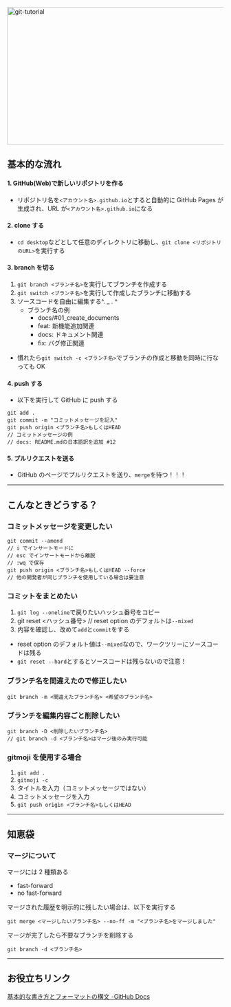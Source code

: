 <img src="https://socialify.git.ci/kagomen/git-tutorial/image?description=1&descriptionEditable=Git%E3%81%A8GitHub%E3%81%AE%E3%83%86%E3%82%B9%E3%83%88%E3%83%AA%E3%83%9D%E3%82%B8%E3%83%88%E3%83%AA%E2%9C%8D%EF%B8%8F&logo=https%3A%2F%2Fkagome.dev%2Ficon.png&name=1&owner=1&pattern=Circuit%20Board&stargazers=1&theme=Light" alt="git-tutorial" width="640" height="320" />

## 基本的な流れ

#### 1. GitHub(Web)で新しいリポジトリを作る

- リポジトリ名を`<アカウント名>.github.io`とすると自動的に GitHub Pages が生成され、URL が`<アカウント名>.github.io`になる

#### 2. clone する

- `cd desktop`などとして任意のディレクトリに移動し、`git clone <リポジトリのURL>`を実行する

#### 3. branch を切る

1. `git branch <ブランチ名>`を実行してブランチを作成する
1. `git switch <ブランチ名>`を実行して作成したブランチに移動する
1. ソースコードを自由に編集する^. \_ . ^
   - ブランチ名の例
     - docs/#01_create_documents
     - feat: 新機能追加関連
     - docs: ドキュメント関連
     - fix: バグ修正関連

- 慣れたら`git switch -c <ブランチ名>`でブランチの作成と移動を同時に行なっても OK

#### 4. push する

- 以下を実行して GitHub に push する

```
git add .
git commit -m "コミットメッセージを記入"
git push origin <ブランチ名>もしくはHEAD
// コミットメッセージの例
// docs: README.mdの日本語訳を追加 #12
```

#### 5. プルリクエストを送る

- GitHub のページでプルリクエストを送り、`merge`を待つ！！！

---

## こんなときどうする？

### コミットメッセージを変更したい

```
git commit --amend
// i でインサートモードに
// esc でインサートモードから離脱
// :wq で保存
git push origin <ブランチ名>もしくはHEAD --force
// 他の開発者が同じブランチを使用している場合は要注意
```

### コミットをまとめたい

1. `git log --oneline`で戻りたいハッシュ番号をコピー
1. git reset <ハッシュ番号>
   // reset option のデフォルトは`--mixed`
1. 内容を確認し、改めて`add`と`commit`をする

- reset option のデフォルト値は`--mixed`なので、ワークツリーにソースコードは残る
- `git reset --hard`とするとソースコードは残らないので注意！

### ブランチ名を間違えたので修正したい

```
git branch -m <間違えたブランチ名> <希望のブランチ名>
```

### ブランチを編集内容ごと削除したい

```
git branch -D <削除したいブランチ名>
// git branch -d <ブランチ名>はマージ後のみ実行可能
```

### gitmoji を使用する場合

1. `git add .`
1. `gitmoji -c`
1. タイトルを入力（コミットメッセージではない）
1. コミットメッセージを入力
1. `git push origin <ブランチ名>もしくはHEAD`

---

## 知恵袋

### マージについて

マージには 2 種類ある

- fast-forward
- no fast-forward

マージされた履歴を明示的に残したい場合は、以下を実行する

```
git merge <マージしたいブランチ名> --no-ff -m "<ブランチ名>をマージしました"
```

マージが完了したら不要なブランチを削除する

```
git branch -d <ブランチ名>
```

---

## お役立ちリンク

[基本的な書き方とフォーマットの構文 -GitHub Docs](https://docs.github.com/ja/get-started/writing-on-github/getting-started-with-writing-and-formatting-on-github/basic-writing-and-formatting-syntax)

